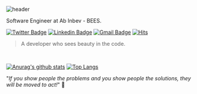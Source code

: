 ![header](https://capsule-render.vercel.app/api?type=wave&color=DD6387&height=300&section=header&text=Emanuel%20Correa&fontSize=80&animation=fadeIn&fontColor=fff)

Software Engineer at Ab Inbev - BEES.

[![Twitter Badge](https://img.shields.io/badge/-@emanueelcorrea-403f3b?labelColor=52504b&logo=Twitter&logoColor=white&link=https://twitter.com/emanueelcorrea)](https://twitter.com/emanueelcorrea)
[![Linkedin Badge](https://img.shields.io/badge/-emanuelcorrea-403f3b?&labelColor=52504b&logo=Linkedin&logoColor=white&link=https://www.linkedin.com/in/emanuel-correa/)](https://www.linkedin.com/in/emanuel-correa/) 
[![Gmail Badge](https://img.shields.io/badge/-emanuel.silvati@gmail.com-403f3b?&labelColor=52504b&logo=Gmail&logoColor=white&link=mailto:emanuel.silvati@gmail.com)](mailto:emanueldascorrea@gmail.com)
[![Hits](https://hits.seeyoufarm.com/api/count/incr/badge.svg?url=https%3A%2F%2Fgithub.com%2Femanuelcorrea&count_bg=%23DD6387&title_bg=%23555555&icon=&icon_color=%23E7E7E7&title=Profile+Views&edge_flat=true)](https://github.com/emanueelcorrea)

> A developer who sees beauty in the code.

<br>

[![Anurag's github stats](https://github-readme-stats.vercel.app/api?username=emanuelcorrea&count_private=true&include_all_commits=true&show_icons=true&theme=dracula&hide=contribs,issues)](https://github.com/emanuelcorrea/)
[![Top Langs](https://github-readme-stats.vercel.app/api/top-langs/?username=emanuelcorrea&layout=compact&theme=dracula&hide=pascal)](https://github.com/emanuelcorrea/)

"*If you show people the problems and you show people the solutions, they will be moved to act!*"
🤩
 
